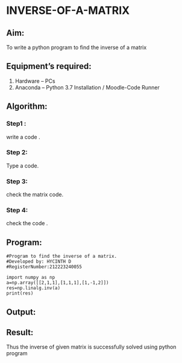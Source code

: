 # INVERSE-OF-A-MATRIX
## Aim:
To write a python program to find the inverse of a matrix
## Equipment’s required:
1. 	Hardware – PCs
2. 	Anaconda – Python 3.7 Installation / Moodle-Code Runner
## Algorithm:
### Step1 : 
   write a code .
### Step 2: 
   Type a code.
### Step 3: 
   check the matrix code.
### Step 4: 
   check the code .

## Program:
```
#Program to find the inverse of a matrix.
#Developed by: HYCINTH D
#RegisterNumber:212223240055
```
```
import numpy as np
a=np.array([[2,1,1],[1,1,1],[1,-1,2]])
res=np.linalg.inv(a)
print(res)
```
## Output:
## Result:
Thus the inverse of given matrix is successfully solved using python program

